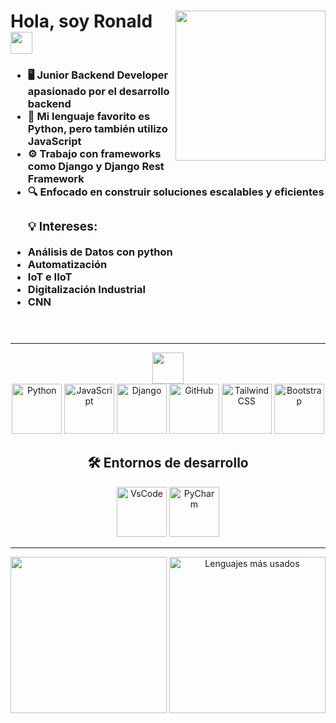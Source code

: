 

<header align="left">
    <img id='gif' align="right" src="https://media.giphy.com/media/CrFLL3CnRpw5ddlBMm/giphy.gif" width="240">
    <h1 align="left"> Hola, soy Ronald <img src="https://media.giphy.com/media/hvRJCLFzcasrR4ia7z/giphy.gif" width="35"></h1>
    <h3 align="left">
        <ul>
            <li>🖥️ Junior Backend Developer apasionado por el desarrollo backend</li>
            <li>🐍 Mi lenguaje favorito es Python, pero también utilizo JavaScript</li>
            <li>⚙️ Trabajo con frameworks como Django y Django Rest Framework</li>
            <li>🔍 Enfocado en construir soluciones escalables y eficientes</li>
            <h3>💡 Intereses: </h3>
            <li>Análisis de Datos con python</li>
            <li>Automatización</li>
            <li>IoT e IIoT</li>
            <li>Digitalización Industrial</li>
            <li>CNN</li>
        </ul>
    </h3>
</header>

<hr>

<div align="center">
    <img src="https://media2.giphy.com/media/QssGEmpkyEOhBCb7e1/giphy.gif?cid=ecf05e47a0n3gi1bfqntqmob8g9aid1oyj2wr3ds3mg700bl&rid=giphy.gif" width ="50">
    <div align="center">
        <img src="https://skillicons.dev/icons?i=python" alt="Python" width="80">
        <img src="https://skillicons.dev/icons?i=javascript" alt="JavaScript" width="80">
        <img src="https://skillicons.dev/icons?i=django" alt="Django" width="80">
        <img src="https://skillicons.dev/icons?i=github" alt="GitHub" width="80">
        <img src="https://skillicons.dev/icons?i=tailwind" alt="Tailwind CSS" width="80">
        <img src="https://skillicons.dev/icons?i=bootstrap" alt="Bootstrap" width="80">
    </div>
    <h2 align="center">🛠️ Entornos de desarrollo</h2>
    <div align="center">
        <img src="https://skillicons.dev/icons?i=vscode" alt="VsCode" width="80">
        <img src="https://skillicons.dev/icons?i=pycharm" alt="PyCharm" width="80">
    </div>
</div>

<hr>

<footer align="center">
    <p align="center">
        <img src="https://github-readme-stats.vercel.app/api?username=RonaldHZzzz&include_all_commits=true&show_icons=true&theme=radical" height="250">
        <img src="https://github-readme-stats.vercel.app/api/top-langs/?username=RonaldHZzzz&layout=compact&hide=css&theme=radical" alt="Lenguajes más usados" height="250">
    </p>
</footer>

